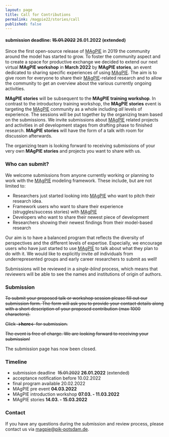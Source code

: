 ```yaml
---
layout: page
title: Call for Contributions
permalink: /magpie22/stories/call
published: false
---
```


#### submission deadline: ~~15.01.2022~~ 26.01.2022 (extended)

Since the first open-source release of [MAgPIE] in 2019 the community around the model has started to grow. To foster the community aspect and to create a space for productive exchange we decided to extend our next virtual **MAgPIE workshop** in **March 2022** by **MAgPIE stories**, an event dedicated to sharing specific experiences of using [MAgPIE]. The aim is to give room for everyone to share their [MAgPIE]-related research and to allow the community to get an overview about the various currently ongoing activities.

**MAgPIE stories** will be subsequent to the **MAgPIE training workshop**. In contrast to the introductory training workshop, the **MAgPIE stories** event is targeting the [MAgPIE] community as a whole including *all* levels of experience. The sessions will be put together by the organizing team based on the submissions. We invite submissions about [MAgPIE] related projects and activities in *all* development stages from drafting phase to finished research. **MAgPIE stories** will have the form of a talk with room for discussion afterwards.

The organizing team is looking forward to receiving submissions of your very own **MAgPIE stories** and projects you want to share with us.

### Who can submit?

We welcome submissions from anyone currently working or planning to work with the [MAgPIE] modeling framework. These include, but are not limited to:

* Researchers just started looking into [MAgPIE] who want to pitch their research idea.
* Framework users who want to share their experience (struggles/success stories) with [MAgPIE]
* Developers who want to share their newest piece of development
* Researchers showing their newest findings from their model-based research

Our aim is to have a balanced program that reflects the diversity of perspectives and the different levels of expertise. Especially, we encourage users who have just started to use [MAgPIE] to talk about what they plan to do with it. We would like to explicitly invite *all* individuals from underrepresented groups and early career researchers to submit as well!

Submissions will be reviewed in a *single-blind* process, which means that reviewers will be able to see the names and institutions of origin of authors.

### Submission

~~To submit your proposed talk or workshop session please fill out our submission form. The form will ask you to provide your contact details along with a short description of your proposed contribution (max 1000 characters).~~

~~Click **->here<-** for submission.~~

~~The event is free of charge. We are looking forward to receiving your submission!~~

The submission page has now been closed.

### Timeline

* submission deadline  ~~15.01.2022~~ **26.01.2022** (extended)
* acceptance notification before 10.02.2022
* final program available 20.02.2022
* MAgPIE pre event **04.03.2022**
* MAgPIE introduction workshop **07.03. - 11.03.2022**
* MAgPIE stories **14.03. - 15.03.2022**

### Contact

If you have any questions during the submission and review process, please contact us via <magpie@pik-potsdam.de>.



[MAgPIE]:https://github.com/magpiemodel/magpie
